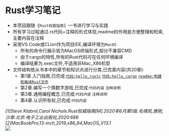 Rust学习笔记
=
* 本项目跟随《`Rust权威指南`》一书进行学习与实践<br>
* 所有学习过程通过.rs代码+注释的形式体现,readme的作用是方便整理和检索,主要内容在注释<br>
* 采用VS Code或CLion作为项目IDE,编译环境为`MacOS`<br>
    * 所有的命令行展示皆为MacOS终端形式,部分不兼容CMD<br>
    * 由于cargo的特性,所有的Rust代码可在任何环境编译<br>
    * 编译结果为.exec文件,不适用非Mac\_X86机型<br>
* 文件结构依从书本中的章节和知识点进行分类,已完善内容(共20章):
    * 第1章.入门指南,已完成:[`代码:hello_rustc`](https://github.com/SuperPrintf/Rust_Study/tree/main/1.build/hello_rustc)  [`代码:hello_cargo`](https://github.com/SuperPrintf/Rust_Study/tree/main/1.build/hello_cargo)  [`readme:构建和编译Rust文件`](https://github.com/SuperPrintf/Rust_Study/tree/main/1.build) <br>
    * 第2章.编写一个猜数字游戏,已完成:`代码内容` `注释说明`<br>
    * 第3章.通用编程概念,已完成:`代码内容` `注释说明`<br>
    * 第4章.认识所有权,已完成:`代码内容`<br>

_[1]Steve Klabnil,Carol Nichols.Rust权威指南[M].2020年6月第1版.毛靖凯,唐刚,沙渺.北京:电子工业出版社,2020:686_<br>
_[2]MacBookPro,13-inch,2019,x86\_64,MacOS\_V13.1_ <br>
![](https://p.ipic.vip/b2631r.jpg)
